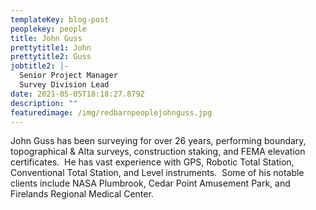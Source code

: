 ```yaml
---
templateKey: blog-post
peoplekey: people
title: John Guss
prettytitle1: John
prettytitle2: Guss
jobtitle2: |-
  Senior Project Manager
  Survey Division Lead
date: 2021-05-05T18:18:27.879Z
description: ""
featuredimage: /img/redbarnpeoplejohnguss.jpg
---
```

<!--StartFragment-->

John Guss has been surveying for over 26 years, performing boundary, topographical & Alta surveys, construction staking, and FEMA elevation certificates.  He has vast experience with GPS, Robotic Total Station, Conventional Total Station, and Level instruments.  Some of his notable clients include NASA Plumbrook, Cedar Point Amusement Park, and Firelands Regional Medical Center. 

<!--EndFragment-->